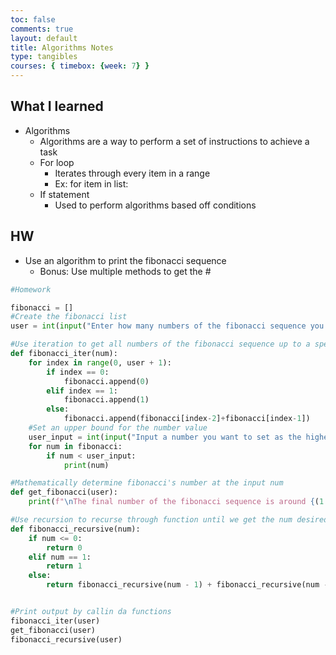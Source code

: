 ```yaml
---
toc: false
comments: true
layout: default
title: Algorithms Notes
type: tangibles
courses: { timebox: {week: 7} }
---
```

## What I learned
- Algorithms
  - Algorithms are a way to perform a set of instructions to achieve a task
  - For loop
    - Iterates through every item in a range
    - Ex: for item in list:
  - If statement
    - Used to perform algorithms based off conditions

## HW
- Use an algorithm to print the fibonacci sequence
  - Bonus: Use multiple methods to get the #

```py
#Homework

fibonacci = []
#Create the fibonacci list
user = int(input("Enter how many numbers of the fibonacci sequence you want: "))

#Use iteration to get all numbers of the fibonacci sequence up to a specified upper bound
def fibonacci_iter(num):
    for index in range(0, user + 1):
        if index == 0:
            fibonacci.append(0)
        elif index == 1:
            fibonacci.append(1)
        else:
            fibonacci.append(fibonacci[index-2]+fibonacci[index-1])
    #Set an upper bound for the number value
    user_input = int(input("Input a number you want to set as the highest level: "))
    for num in fibonacci:
        if num < user_input:
            print(num)

#Mathematically determine fibonacci's number at the input num
def get_fibonacci(user):
    print(f"\nThe final number of the fibonacci sequence is around {(1.618**user - (1-1.618) ** user) / 5**1/2}")

#Use recursion to recurse through function until we get the num desired by user :0
def fibonacci_recursive(num):
    if num <= 0:
        return 0
    elif num == 1:
        return 1
    else:
        return fibonacci_recursive(num - 1) + fibonacci_recursive(num - 2)


#Print output by callin da functions
fibonacci_iter(user)
get_fibonacci(user)
fibonacci_recursive(user)
```